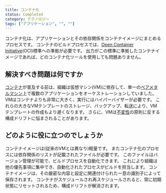 ```yaml
---
title: コンテナ化
status: Completed
category: テクノロジー
tags: ["アプリケーション", "", ""]
---
```


コンテナ化は、アプリケーションとその依存関係をコンテナイメージにまとめるプロセスです。
コンテナのビルドプロセスでは、[Open Container Initiative](https://opencontainers.org)(OCI)標準への準拠が必要です。
出力がこの標準に準拠したコンテナイメージであれば、どのコンテナ化ツールを使用しても問題ありません。

## 解決すべき問題は何ですか

[コンテナ](/ja/container)が普及する前は、組織は仮想マシン(VM)に依存して、単一の[ベアメタルマシン](/ja/bare-metal-machine/)上で複数のアプリケーションをオーケストレーションしていました。
VMはコンテナよりも非常に大きく、実行にはハイパーバイザーが必要です。
これらの大きなVMテンプレートのストレージ、バックアップ、転送により、VMテンプレートの作成もより遅くなります。
さらに、VMは[不変性](/ja/immutable-infrastructure/)の原則に反する構成ドリフトに悩まされることがあります。

## どのように役に立つのでしょうか

コンテナイメージは(従来のVMとは異なり)軽量です。
またコンテナ化のプロセスには依存関係のリストが記載されたファイルが必要です。
このファイルはバージョン管理が可能で、ビルドプロセスを自動化できます。
これにより組織は他の優先事項に集中でき、自動化されたプロセスがビルドを担当します。
コンテナイメージは、その厳密な内容と設定に関連付けられた一意の識別子によって保存されます。
コンテナがスケジュールされ再スケジュールされると、常に初期状態にリセットされるため、構成ドリフトが解消されます。
